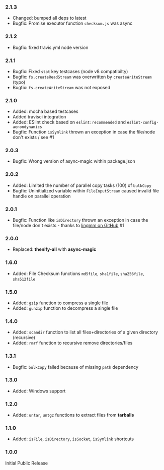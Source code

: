 ### 2.1.3 ###

* Changed: bumped all deps to latest
* Bugfix: Promise executor function `checksum.js` was async

### 2.1.2 ###
* Bugfix: fixed travis.yml node version

### 2.1.1 ###
* Bugfix: Fixed `stat` key testcases (node v8 compatibilty)
* Bugfix: `fs.createReadStream` was overwritten by `createWriteStream` (typo)
* Bugfix: `fs.createWriteStream` was not exposed

### 2.1.0 ###
* Added: mocha based testcases
* Added travisci integration
* Added: ESlint check based on `eslint:recommended` and `eslint-config-aenondynamics`
* Bugfix: Function `isSymlink` thrown an exception in case the file/node don't exists / see #1

### 2.0.3 ###
* Bugfix: Wrong version of async-magic within package.json

### 2.0.2 ###
* Added: Limited the number of parallel copy tasks (100) of `bulkCopy`
* Bugfix: Uninitialized variable within `FileInputStream` caused invalid file handle on parallel operation

### 2.0.1 ###
* Bugfix: Function like `isDirectory` thrown an exception in case the file/node don't exists - thanks to [lingmm on GitHub](https://github.com/AndiDittrich/Node.fs-magic/issues/1) #1

### 2.0.0 ###
* Replaced: **thenify-all** with **async-magic**

### 1.6.0 ###
* Added: File Checksum functions `md5file`, `sha1file`, `sha256file`, `sha512file`

### 1.5.0 ###
* Added: `gzip` function to compress a single file
* Added: `gunzip` function to decompress a single file

### 1.4.0 ###
* Added: `scandir` function to list all files+directories of a given directory (recursive)
* Added: `rmrf` function to recursive remove directories/files

### 1.3.1 ###
* Bugfix: `bulkCopy` failed because of missing `path` dependency

### 1.3.0 ###
* Added: Windows support

### 1.2.0 ###
* Added: `untar`, `untgz` functions to extract files from **tarballs**

### 1.1.0 ###
* Added: `isFile`, `isDirectory`, `isSocket`, `isSymlink` shortcuts

### 1.0.0 ###
Initial Public Release
